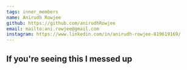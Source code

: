 ```yaml
---
tags: inner_members 
name: Anirudh Rowjee
github: https://github.com/anirudhRowjee
email: mailto:ani.rowjee@gmail.com
instagram: https://www.linkedin.com/in/anirudh-rowjee-819619169/
---
```


## If you're seeing this I messed up
